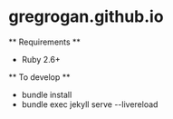 # gregrogan.github.io

** Requirements **
- Ruby 2.6+

** To develop **
- bundle install
- bundle exec jekyll serve --livereload
